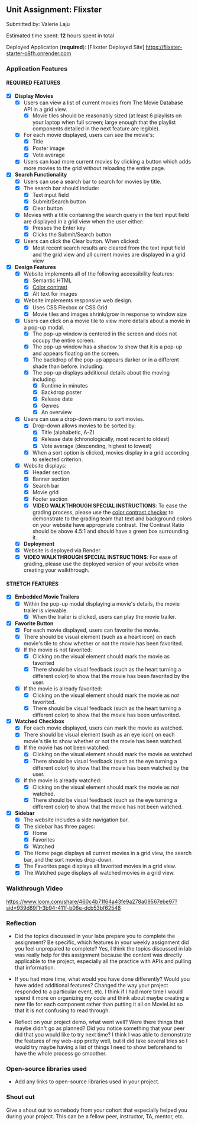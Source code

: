## Unit Assignment: Flixster

Submitted by: Valerie Laju

Estimated time spent: **12** hours spent in total

Deployed Application (**required**): [Flixster Deployed Site] https://flixster-starter-o8fh.onrender.com

### Application Features

#### REQUIRED FEATURES

- [x] **Display Movies**
  - [x] Users can view a list of current movies from The Movie Database API in a grid view.
    - [x] Movie tiles should be reasonably sized (at least 6 playlists on your laptop when full screen; large enough that the playlist components detailed in the next feature are legible).
  - [x] For each movie displayed, users can see the movie's:
    - [x] Title
    - [x] Poster image
    - [x] Vote average
  - [x] Users can load more current movies by clicking a button which adds more movies to the grid without reloading the entire page. 
- [x] **Search Functionality**
  - [x] Users can use a search bar to search for movies by title.
  - [x] The search bar should include:
    - [x] Text input field
    - [x] Submit/Search button
    - [x] Clear button
  - [x] Movies with a title containing the search query in the text input field are displayed in a grid view when the user either:
    - [x] Presses the Enter key
    - [x] Clicks the Submit/Search button
  - [x] Users can click the Clear button. When clicked:
    - [x] Most recent search results are cleared from the text input field and the grid view and all current movies are displayed in a grid view
- [x] **Design Features**
  - [x] Website implements all of the following accessibility features:
    - [x] Semantic HTML
    - [x] [Color contrast](https://webaim.org/resources/contrastchecker/)
    - [x] Alt text for images 
  - [x] Website implements responsive web design.
    - [x] Uses CSS Flexbox or CSS Grid
    - [x] Movie tiles and images shrink/grow in response to window size
  - [x] Users can click on a movie tile to view more details about a movie in a pop-up modal.
    - [x] The pop-up window is centered in the screen and does not occupy the entire screen.
    - [x] The pop-up window has a shadow to show that it is a pop-up and appears floating on the screen.
    - [x] The backdrop of the pop-up appears darker or in a different shade than before. including:
    - [x] The pop-up displays additional details about the moving including:
      - [x] Runtime in minutes
      - [x] Backdrop poster
      - [x] Release date
      - [x] Genres
      - [x] An overview
  - [x] Users can use a drop-down menu to sort movies.
    - [x] Drop-down allows movies to be sorted by:
      - [x] Title (alphabetic, A-Z)
      - [x] Release date (chronologically, most recent to oldest)
      - [x] Vote average (descending, highest to lowest)
    - [x] When a sort option is clicked, movies display in a grid according to selected criterion.
  - [x] Website displays:
    - [x] Header section
    - [x] Banner section
    - [x] Search bar
    - [x] Movie grid
    - [x] Footer section
    - [x] **VIDEO WALKTHROUGH SPECIAL INSTRUCTIONS**: To ease the grading process, please use the [color contrast checker](https://webaim.org/resources/contrastchecker/) to demonstrate to the grading team that text and background colors on your website have appropriate contrast. The Contrast Ratio should be above 4.5:1 and should have a green box surrounding it. 
  - [x] **Deployment**
  - [x] Website is deployed via Render.
  - [x] **VIDEO WALKTHROUGH SPECIAL INSTRUCTIONS**: For ease of grading, please use the deployed version of your website when creating your walkthrough. 

#### STRETCH FEATURES


- [x] **Embedded Movie Trailers**
  - [x] Within the pop-up modal displaying a movie's details, the movie trailer is viewable.
    - [x] When the trailer is clicked, users can play the movie trailer.
- [x] **Favorite Button**
  - [x] For each movie displayed, users can favorite the movie.
  - [x] There should be visual element (such as a heart icon) on each movie's tile to show whether or not the movie has been favorited.
  - [x] If the movie is not favorited:
    - [x] Clicking on the visual element should mark the movie as favorited
    - [x] There should be visual feedback (such as the heart turning a different color) to show that the movie has been favorited by the user.
  - [x] If the movie is already favorited:
    - [x] Clicking on the visual element should mark the movie as *not* favorited.
    - [x] There should be visual feedback (such as the heart turning a different color) to show that the movie has been unfavorited. 
- [x] **Watched Checkbox**
  - [x] For each movie displayed, users can mark the movie as watched.
  - [x] There should be visual element (such as an eye icon) on each movie's tile to show whether or not the movie has been watched.
  - [x] If the movie has not been watched:
    - [x] Clicking on the visual element should mark the movie as watched
    - [x] There should be visual feedback (such as the eye turning a different color) to show that the movie has been watched by the user.
  - [x] If the movie is already watched:
    - [x] Clicking on the visual element should mark the movie as *not* watched.
    - [x] There should be visual feedback (such as the eye turning a different color) to show that the movie has not been watched.
- [x] **Sidebar**
  - [x] The website includes a side navigation bar.
  - [x] The sidebar has three pages:
    - [x] Home
    - [x] Favorites
    - [x] Watched
  - [x] The Home page displays all current movies in a grid view, the search bar, and the sort movies drop-down.
  - [x] The Favorites page displays all favorited movies in a grid view.
  - [x] The Watched page displays all watched movies in a grid view.

### Walkthrough Video
https://www.loom.com/share/460c4b71f64a43fe9a278a09567ebe97?sid=939d89f1-3b94-411f-b06e-dcb53bf62548

### Reflection

* Did the topics discussed in your labs prepare you to complete the assignment? Be specific, which features in your weekly assignment did you feel unprepared to complete?
Yes, I think the topics discussed in lab was really help for this assignment because the content was directly applicable to the project, especially all the practice with APIs and pulling that information.  

* If you had more time, what would you have done differently? Would you have added additional features? Changed the way your project responded to a particular event, etc.
I think if I had more time I would spend it more on organizing my code and think about maybe creating a new file for each component rather than putting it all on MovieList so that it is not confusing to read through.  

* Reflect on your project demo, what went well? Were there things that maybe didn't go as planned? Did you notice something that your peer did that you would like to try next time?
I think I was able to demonstrate the features of my web-app pretty well, but it did take several tries so I would try maybe having a list of things I need to show beforehand to have the whole process go smoother.

### Open-source libraries used

- Add any links to open-source libraries used in your project.

### Shout out

Give a shout out to somebody from your cohort that especially helped you during your project. This can be a fellow peer, instructor, TA, mentor, etc.